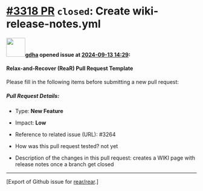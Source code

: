 [\#3318 PR](https://github.com/rear/rear/pull/3318) `closed`: Create wiki-release-notes.yml
===========================================================================================

#### <img src="https://avatars.githubusercontent.com/u/888633?u=cdaeb31efcc0048d3619651aa18dd4b76e636b21&v=4" width="50">[gdha](https://github.com/gdha) opened issue at [2024-09-13 14:29](https://github.com/rear/rear/pull/3318):

#### Relax-and-Recover (ReaR) Pull Request Template

Please fill in the following items before submitting a new pull request:

##### Pull Request Details:

-   Type: **New Feature**

-   Impact: **Low**

-   Reference to related issue (URL): \#3264

-   How was this pull request tested? not yet

-   Description of the changes in this pull request: creates a WIKI page
    with release notes once a branch get closed

------------------------------------------------------------------------

\[Export of Github issue for
[rear/rear](https://github.com/rear/rear).\]
